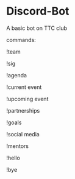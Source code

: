 # Discord-Bot
A basic bot on TTC club

commands:


!team

!sig

!agenda

!current event

!upcoming event

!partnerships

!goals

!social media

!mentors

!hello 

!bye
